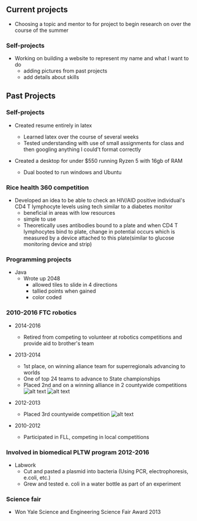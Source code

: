 ## Current projects

- Choosing a topic and mentor to for project to begin research on over the course of the summer

### Self-projects

- Working on building a website to represent my name and what I want to do
  - adding pictures from past projects
  - add details about skills

## Past Projects

### Self-projects

- Created resume entirely in latex
  - Learned latex over the course of several weeks
  - Tested understanding with use of small assignments for class and then googling anything I could't format correctly

- Created a desktop for under $550 running Ryzen 5 with 16gb of RAM
  - Dual booted to run windows and Ubuntu

### Rice health 360 competition

- Developed an idea to be able to check an HIV/AID positive individual's CD4 T lymphocyte levels using tech similar to a diabetes monitor
  - beneficial in areas with low resources
  - simple to use
  - Theoretically uses antibodies bound to a plate and when CD4 T lymphocytes bind to plate, change in potential occurs which is measured by a device attached to this plate(similar to glucose monitoring device and strip)


### Programming projects
* Java
  * Wrote up 2048
    * allowed tiles to slide in 4 directions
    * tallied points when gained
    * color coded
   
### 2010-2016 FTC robotics
* 2014-2016
  * Retired from competing to volunteer at robotics competitions and provide aid to brother's team

* 2013-2014 
  * 1st place, on winning aliance team for superregionals advancing to worlds
  * One of top 24 teams to advance to State championships
  * Placed 2nd and on a winning alliance in 2 countywide competitions  
  ![alt text](http://sashibat.github.io/world.jpg)
  ![alt text](http://sashibat.github.io/robot.jpg)

* 2012-2013 
  * Placed 3rd countywide competition
   ![alt text](http://sashibat.github.io/christ.jpg)
   
* 2010-2012
  * Participated in FLL, competing in local competitions

### Involved in biomedical PLTW program 2012-2016
* Labwork
  * Cut and pasted a plasmid into bacteria (Using PCR, electrophoresis, e.coli, etc.)
  * Grew and tested e. coli in a water bottle as part of an experiment
  
### Science fair

* Won Yale Science and Engineering Science Fair Award 2013
